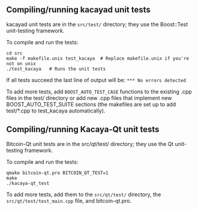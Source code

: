 Compiling/running kacayad unit tests
------------------------------------

kacayad unit tests are in the `src/test/` directory; they
use the Boost::Test unit-testing framework.

To compile and run the tests:

	cd src
	make -f makefile.unix test_kacaya  # Replace makefile.unix if you're not on unix
	./test_kacaya   # Runs the unit tests

If all tests succeed the last line of output will be:
`*** No errors detected`

To add more tests, add `BOOST_AUTO_TEST_CASE` functions to the existing
.cpp files in the test/ directory or add new .cpp files that
implement new BOOST_AUTO_TEST_SUITE sections (the makefiles are
set up to add test/*.cpp to test_kacaya automatically).


Compiling/running Kacaya-Qt unit tests
---------------------------------------

Bitcoin-Qt unit tests are in the src/qt/test/ directory; they
use the Qt unit-testing framework.

To compile and run the tests:

	qmake bitcoin-qt.pro BITCOIN_QT_TEST=1
	make
	./kacaya-qt_test

To add more tests, add them to the `src/qt/test/` directory,
the `src/qt/test/test_main.cpp` file, and bitcoin-qt.pro.
